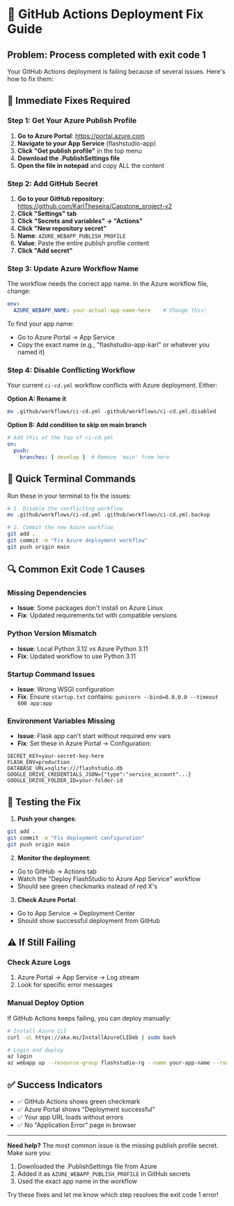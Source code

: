 # 🚨 GitHub Actions Deployment Fix Guide

## Problem: Process completed with exit code 1

Your GitHub Actions deployment is failing because of several issues. Here's how to fix them:

## 🔧 **Immediate Fixes Required**

### **Step 1: Get Your Azure Publish Profile**

1. **Go to Azure Portal**: https://portal.azure.com
2. **Navigate to your App Service** (flashstudio-app)
3. **Click "Get publish profile"** in the top menu
4. **Download the .PublishSettings file**
5. **Open the file in notepad** and copy ALL the content

### **Step 2: Add GitHub Secret**

1. **Go to your GitHub repository**: https://github.com/KarlTheseira/Capstone_project-v2
2. **Click "Settings" tab**
3. **Click "Secrets and variables" → "Actions"**
4. **Click "New repository secret"**
5. **Name**: `AZURE_WEBAPP_PUBLISH_PROFILE`
6. **Value**: Paste the entire publish profile content
7. **Click "Add secret"**

### **Step 3: Update Azure Workflow Name**

The workflow needs the correct app name. In the Azure workflow file, change:

```yaml
env:
  AZURE_WEBAPP_NAME: your-actual-app-name-here    # Change this!
```

To find your app name:
- Go to Azure Portal → App Service
- Copy the exact name (e.g., "flashstudio-app-karl" or whatever you named it)

### **Step 4: Disable Conflicting Workflow**

Your current `ci-cd.yml` workflow conflicts with Azure deployment. Either:

**Option A: Rename it**
```bash
mv .github/workflows/ci-cd.yml .github/workflows/ci-cd.yml.disabled
```

**Option B: Add condition to skip on main branch**
```yaml
# Add this at the top of ci-cd.yml
on:
  push:
    branches: [ develop ]  # Remove 'main' from here
```

## 🚀 **Quick Terminal Commands**

Run these in your terminal to fix the issues:

```bash
# 1. Disable the conflicting workflow
mv .github/workflows/ci-cd.yml .github/workflows/ci-cd.yml.backup

# 2. Commit the new Azure workflow
git add .
git commit -m "Fix Azure deployment workflow"
git push origin main
```

## 🔍 **Common Exit Code 1 Causes**

### **Missing Dependencies**
- **Issue**: Some packages don't install on Azure Linux
- **Fix**: Updated requirements.txt with compatible versions

### **Python Version Mismatch**
- **Issue**: Local Python 3.12 vs Azure Python 3.11
- **Fix**: Updated workflow to use Python 3.11

### **Startup Command Issues**
- **Issue**: Wrong WSGI configuration
- **Fix**: Ensure `startup.txt` contains: `gunicorn --bind=0.0.0.0 --timeout 600 app:app`

### **Environment Variables Missing**
- **Issue**: Flask app can't start without required env vars
- **Fix**: Set these in Azure Portal → Configuration:

```
SECRET_KEY=your-secret-key-here
FLASK_ENV=production
DATABASE_URL=sqlite:///flashstudio.db
GOOGLE_DRIVE_CREDENTIALS_JSON={"type":"service_account"...}
GOOGLE_DRIVE_FOLDER_ID=your-folder-id
```

## 🎯 **Testing the Fix**

1. **Push your changes**:
```bash
git add .
git commit -m "Fix deployment configuration"
git push origin main
```

2. **Monitor the deployment**:
- Go to GitHub → Actions tab
- Watch the "Deploy FlashStudio to Azure App Service" workflow
- Should see green checkmarks instead of red X's

3. **Check Azure Portal**:
- Go to App Service → Deployment Center
- Should show successful deployment from GitHub

## ⚠️ **If Still Failing**

### **Check Azure Logs**
1. Azure Portal → App Service → Log stream
2. Look for specific error messages

### **Manual Deploy Option**
If GitHub Actions keeps failing, you can deploy manually:

```bash
# Install Azure CLI
curl -sL https://aka.ms/InstallAzureCLIDeb | sudo bash

# Login and deploy
az login
az webapp up --resource-group flashstudio-rg --name your-app-name --runtime "PYTHON:3.11"
```

## ✅ **Success Indicators**

- ✅ GitHub Actions shows green checkmark
- ✅ Azure Portal shows "Deployment successful"  
- ✅ Your app URL loads without errors
- ✅ No "Application Error" page in browser

---

**Need help?** The most common issue is the missing publish profile secret. Make sure you:
1. Downloaded the .PublishSettings file from Azure
2. Added it as `AZURE_WEBAPP_PUBLISH_PROFILE` in GitHub secrets
3. Used the exact app name in the workflow

Try these fixes and let me know which step resolves the exit code 1 error!